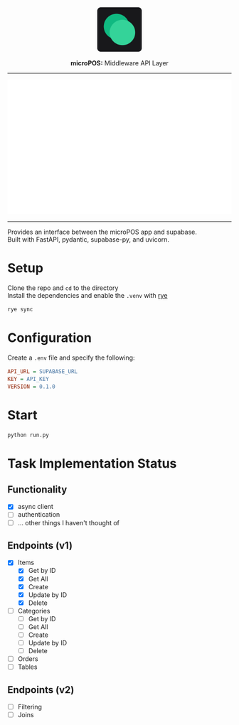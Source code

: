 <div align="center">
    <img src="assets/images/app-icon-web.png" width="100">
    <p><strong>microPOS:</strong> Middleware API Layer</p>
</div>

----
<div align="center">
    <img src="assets/images/item_api_routes.svg" width="600">
</div>

----
Provides an interface between the microPOS app and supabase.  
Built with FastAPI, pydantic, supabase-py, and uvicorn.  

# Setup
Clone the repo and `cd` to the directory  
Install the dependencies and enable the `.venv` with [rye](https://rye.astral.sh/guide/installation/)  
```bash
rye sync
```

# Configuration
Create a `.env` file and specify the following:
```ini
API_URL = SUPABASE_URL
KEY = API_KEY
VERSION = 0.1.0
```

# Start
```bash
python run.py
```

# Task Implementation Status
## Functionality
- [x] async client
- [ ] authentication
- [ ] ... other things I haven't thought of

## Endpoints (v1)
- [x] Items
    - [x] Get by ID
    - [x] Get All
    - [x] Create
    - [x] Update by ID
    - [x] Delete
- [ ] Categories
    - [ ] Get by ID
    - [ ] Get All
    - [ ] Create
    - [ ] Update by ID
    - [ ] Delete
- [ ] Orders
- [ ] Tables

## Endpoints (v2)
- [ ] Filtering
- [ ] Joins